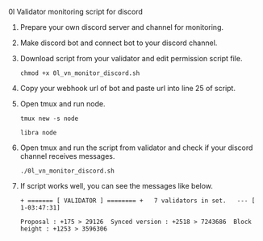 0l Validator monitoring script for discord

1. Prepare your own discord server and channel for monitoring.
2. Make discord bot and connect bot to your discord channel.
3. Download script from your validator and edit permission script file.
   
   ```chmod +x 0l_vn_monitor_discord.sh```
5. Copy your webhook url of bot and paste url into line 25 of script.
6. Open tmux and run node.

   ```tmux new -s node```
   
   ```libra node```
8. Open tmux and run the script from validator and check if your discord channel receives messages.
   
   ```./0l_vn_monitor_discord.sh```
9. If script works well, you can see the messages like below.
   
   ```+ ======= [ VALIDATOR ] ======== +   7 validators in set.   --- [ 1-03:47:31]```
   
   ```Proposal : +175 > 29126  Synced version : +2518 > 7243686  Block height : +1253 > 3596306```
